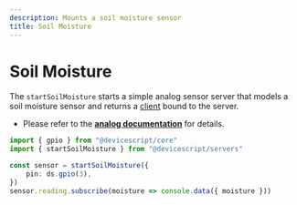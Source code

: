 ```yaml
---
description: Mounts a soil moisture sensor
title: Soil Moisture
---
```


# Soil Moisture

The `startSoilMoisture` starts a simple analog sensor server that models a soil moisture sensor
and returns a [client](/api/clients/soilmoisture) bound to the server.

-   Please refer to the **[analog documentation](/developer/servers/analog/)** for details.

```ts
import { gpio } from "@devicescript/core"
import { startSoilMoisture } from "@devicescript/servers"

const sensor = startSoilMoisture({
    pin: ds.gpio(3),
})
sensor.reading.subscribe(moisture => console.data({ moisture }))
```
